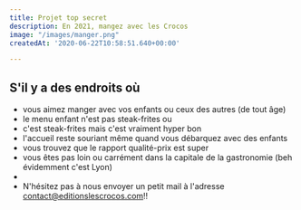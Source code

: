 ```yaml
---
title: Projet top secret
description: En 2021, mangez avec les Crocos
image: "/images/manger.png"
createdAt: '2020-06-22T10:58:51.640+00:00'

---
```

## S'il y a des endroits où 

* vous aimez manger avec vos enfants ou ceux des autres (de tout âge) 
* le menu enfant n'est pas steak-frites ou 
* c'est steak-frites mais c'est vraiment hyper bon
* l'accueil reste souriant même quand vous débarquez avec des enfants
* vous trouvez que le rapport qualité-prix est super
* vous êtes pas loin ou carrément dans la capitale de la gastronomie (beh évidemment c'est Lyon)
* 
* N'hésitez pas à nous envoyer un petit mail à l'adresse contact@editionslescrocos.com!!
